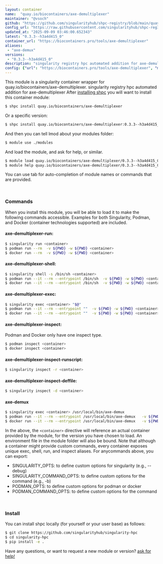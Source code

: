 ```yaml
---
layout: container
name:  "quay.io/biocontainers/axe-demultiplexer"
maintainer: "@vsoch"
github: "https://github.com/singularityhub/shpc-registry/blob/main/quay.io/biocontainers/axe-demultiplexer/container.yaml"
config_url: "https://raw.githubusercontent.com/singularityhub/shpc-registry/main/quay.io/biocontainers/axe-demultiplexer/container.yaml"
updated_at: "2025-09-09 03:46:00.652343"
latest: "0.3.3--h3a4d415_0"
container_url: "https://biocontainers.pro/tools/axe-demultiplexer"
aliases:
 - "axe-demux"
versions:
 - "0.3.3--h3a4d415_0"
description: "singularity registry hpc automated addition for axe-demultiplexer"
config: {"url": "https://biocontainers.pro/tools/axe-demultiplexer", "maintainer": "@vsoch", "description": "singularity registry hpc automated addition for axe-demultiplexer", "latest": {"0.3.3--h3a4d415_0": "sha256:1d9892b922bb6940348d195289987402b27070dc4f52760aa2b35d75bba7092a"}, "tags": {"0.3.3--h3a4d415_0": "sha256:1d9892b922bb6940348d195289987402b27070dc4f52760aa2b35d75bba7092a"}, "docker": "quay.io/biocontainers/axe-demultiplexer", "aliases": {"axe-demux": "/usr/local/bin/axe-demux"}}
---
```


This module is a singularity container wrapper for quay.io/biocontainers/axe-demultiplexer.
singularity registry hpc automated addition for axe-demultiplexer
After [installing shpc](#install) you will want to install this container module:


```bash
$ shpc install quay.io/biocontainers/axe-demultiplexer
```

Or a specific version:

```bash
$ shpc install quay.io/biocontainers/axe-demultiplexer:0.3.3--h3a4d415_0
```

And then you can tell lmod about your modules folder:

```bash
$ module use ./modules
```

And load the module, and ask for help, or similar.

```bash
$ module load quay.io/biocontainers/axe-demultiplexer/0.3.3--h3a4d415_0
$ module help quay.io/biocontainers/axe-demultiplexer/0.3.3--h3a4d415_0
```

You can use tab for auto-completion of module names or commands that are provided.

<br>

### Commands

When you install this module, you will be able to load it to make the following commands accessible.
Examples for both Singularity, Podman, and Docker (container technologies supported) are included.

#### axe-demultiplexer-run:

```bash
$ singularity run <container>
$ podman run --rm  -v ${PWD} -w ${PWD} <container>
$ docker run --rm  -v ${PWD} -w ${PWD} <container>
```

#### axe-demultiplexer-shell:

```bash
$ singularity shell -s /bin/sh <container>
$ podman run --it --rm --entrypoint /bin/sh  -v ${PWD} -w ${PWD} <container>
$ docker run --it --rm --entrypoint /bin/sh  -v ${PWD} -w ${PWD} <container>
```

#### axe-demultiplexer-exec:

```bash
$ singularity exec <container> "$@"
$ podman run --it --rm --entrypoint ""  -v ${PWD} -w ${PWD} <container> "$@"
$ docker run --it --rm --entrypoint ""  -v ${PWD} -w ${PWD} <container> "$@"
```

#### axe-demultiplexer-inspect:

Podman and Docker only have one inspect type.

```bash
$ podman inspect <container>
$ docker inspect <container>
```

#### axe-demultiplexer-inspect-runscript:

```bash
$ singularity inspect -r <container>
```

#### axe-demultiplexer-inspect-deffile:

```bash
$ singularity inspect -d <container>
```


#### axe-demux

```bash
$ singularity exec <container> /usr/local/bin/axe-demux
$ podman run --it --rm --entrypoint /usr/local/bin/axe-demux   -v ${PWD} -w ${PWD} <container> -c " $@"
$ docker run --it --rm --entrypoint /usr/local/bin/axe-demux   -v ${PWD} -w ${PWD} <container> -c " $@"
```



In the above, the `<container>` directive will reference an actual container provided
by the module, for the version you have chosen to load. An environment file in the
module folder will also be bound. Note that although a container
might provide custom commands, every container exposes unique exec, shell, run, and
inspect aliases. For anycommands above, you can export:

 - SINGULARITY_OPTS: to define custom options for singularity (e.g., --debug)
 - SINGULARITY_COMMAND_OPTS: to define custom options for the command (e.g., -b)
 - PODMAN_OPTS: to define custom options for podman or docker
 - PODMAN_COMMAND_OPTS: to define custom options for the command

<br>

### Install

You can install shpc locally (for yourself or your user base) as follows:

```bash
$ git clone https://github.com/singularityhub/singularity-hpc
$ cd singularity-hpc
$ pip install -e .
```

Have any questions, or want to request a new module or version? [ask for help!](https://github.com/singularityhub/singularity-hpc/issues)